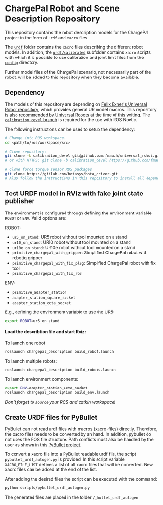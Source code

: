 # ChargePal Robot and Scene Description Repository

This repository contains the robot description models for the ChargePal project in the form of `urdf` and `xacro` files.

The [`urdf`](./urdf) folder contains the `xacro` files describing the different robot models. In addition, the [`urdf/calibrated`](./urdf/calibrated) subfolder contains `xacro` scripts with which it is possible to use calibration and joint limit files from the [`config`](./config) directory.

Further model files of the ChargePal scenario, not necessarily part of the robot, will be added to this repository when they become available.

## Dependency

The models of this repository are depending on [Felix Exner's Universal Robot repository](https://github.com/fmauch/universal_robot), which provides general UR model macros. This repository is also [recommended by Universal Robots](https://github.com/UniversalRobots/Universal_Robots_ROS_Driver/blob/ca2b11cdaf0233d59d1fe3e4c25a4a844331ec07/README.md?plain=1#L134) at the time of this writing. The [`calibration_devel` branch](https://github.com/fmauch/universal_robot/tree/calibration_devel) is required for the use with ROS Noetic.

The following instructions can be used to setup the dependency:

```bash
# Change into ROS workspace:
cd <path/to/ros/workspace/src>

# Clone repository:
git clone -b calibration_devel git@github.com:fmauch/universal_robot.git
# or with HTTPS: git clone -b calibration_devel https://github.com/fmauch/universal_robot.git

# Clone force torque sensor ROS packages
git clone https://gitlab.com/botasys/bota_driver.git
# Also follow the instructions in this repository to install all dependencies
```

## Test URDF model in RViz with fake joint state publisher

The environment is configured through defining the environment variable `ROBOT` or `ENV`. Valid options are:

ROBOT:

- `ur5_on_stand`: UR5 robot without tool mounted on a stand
- `ur10_on_stand`: UR10 robot without tool mounted on a stand
- `ur10e_on_stand`: UR10e robot without tool mounted on a stand
- `primitive_chargepal_with_gripper`: Simplified ChargePal robot with robotiq gripper
- `primitive_chargepal_with_fix_plug`: Simplified ChargePal robot with fix tool
- `primitive_chargepal_with_fix_rod`

ENV: 

- `primitive_adapter_station`
- `adapter_station_square_socket`
- `adapter_station_octa_socket`


E.g., defining the environment variable to use the UR5:

```bash
export ROBOT=ur5_on_stand
```

#### Load the describtion file and start Rviz:

To launch one robot
```bash
roslaunch chargepal_description build_robot.launch
```

To launch multiple robots:
```bash
roslaunch chargepal_description build_robots.launch
```

To launch environment components:
```bash
export ENV=adapter_station_octa_socket
roslaunch chargepal_description build_env.launch
```

*Don't forget to `source` your ROS and catkin workspace!*

## Create URDF files for PyBullet

PyBullet can not read urdf files with macros (xacro-files) directly. Therefore, the xacro files needs to be converted by an hand. In addition, pybullet do not uses the ROS file structure. Path conflicts must also be handled by the user as shown in this [PyBullet project](https://git.ni.dfki.de/chargepal/manipulation/chargepal_pybullet).

To convert a xacro file into a PyBullet readable urdf file, the script `pybullet_urdf_autogen.py` is provided. In this script variable `XACRO_FILE_LIST` defines a list of all xacro files that will be converted. New xacro files can be added at the end of the list.

After adding the desired files the script can be executed with the command:

```bash
python scripts/pybullet_urdf_autogen.py
```

The generated files are placed in the folder `/_bullet_urdf_autogen`
